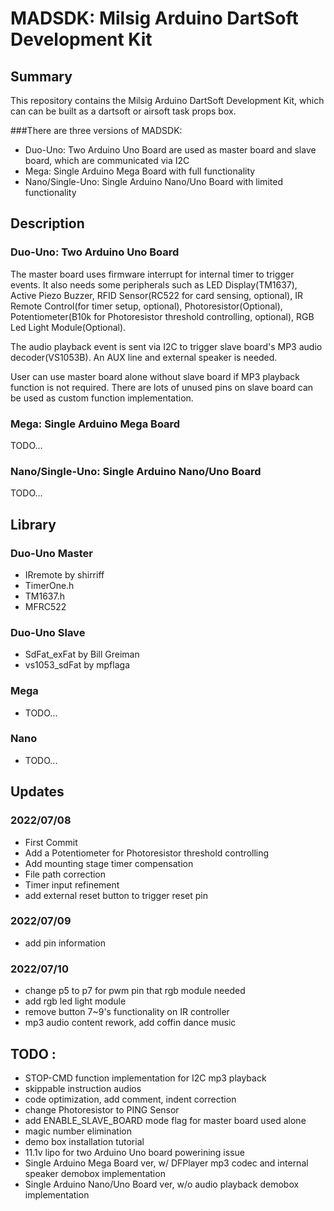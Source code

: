 # MADSDK: Milsig Arduino DartSoft Development Kit

## Summary
This repository contains the Milsig Arduino DartSoft Development Kit, which can can be built as a dartsoft or airsoft task props box. 

###There are three versions of MADSDK: 
* Duo-Uno: Two Arduino Uno Board are used as master board and slave board, which are communicated via I2C
* Mega: Single Arduino Mega Board with full functionality
* Nano/Single-Uno: Single Arduino Nano/Uno Board with limited functionality

## Description
### Duo-Uno: Two Arduino Uno Board
The master board uses firmware interrupt for internal timer to trigger events. It also needs some peripherals such as LED Display(TM1637), Active Piezo Buzzer, RFID Sensor(RC522 for card sensing, optional), IR Remote Control(for timer setup, optional), Photoresistor(Optional), Potentiometer(B10k for Photoresistor threshold controlling, optional), RGB Led Light Module(Optional).

The audio playback event is sent via I2C to trigger slave board's MP3 audio decoder(VS1053B). An AUX line and external speaker is needed. 

User can use master board alone without slave board if MP3 playback function is not required. There are lots of unused pins on slave board can be used as custom function implementation.

### Mega: Single Arduino Mega Board
TODO...

### Nano/Single-Uno: Single Arduino Nano/Uno Board
TODO...


## Library
### Duo-Uno Master
* IRremote by shirriff
* TimerOne.h
* TM1637.h
* MFRC522
### Duo-Uno Slave
* SdFat_exFat by Bill Greiman
* vs1053_sdFat by mpflaga

### Mega
* TODO...

### Nano
* TODO...


## Updates 
### 2022/07/08
* First Commit
* Add a Potentiometer for Photoresistor threshold controlling
* Add mounting stage timer compensation
* File path correction
* Timer input refinement
* add external reset button to trigger reset pin
### 2022/07/09
* add pin information
### 2022/07/10
* change p5 to p7 for pwm pin that rgb module needed
* add rgb led light module
* remove button 7~9's functionality on IR controller
* mp3 audio content rework, add coffin dance music


## TODO : 
* STOP-CMD function implementation for I2C mp3 playback
* skippable instruction audios
* code optimization, add comment, indent correction
* change Photoresistor to PING Sensor
* add ENABLE_SLAVE_BOARD mode flag for master board used alone
* magic number elimination
* demo box installation tutorial
* 11.1v lipo for two Arduino Uno board powerining issue
* Single Arduino Mega Board ver, w/ DFPlayer mp3 codec and internal speaker demobox implementation
* Single Arduino Nano/Uno Board ver, w/o audio playback demobox implementation
